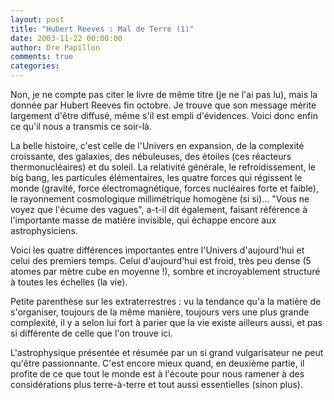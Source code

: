 ```yaml
---
layout: post
title: "Hubert Reeves : Mal de Terre (1)"
date: 2003-11-22 00:00:00
author: Dre Papillon
comments: true
categories: 
---
```



Non, je ne compte pas citer le livre de même titre (je ne l'ai pas lu), mais la  donnée par Hubert Reeves fin octobre.  Je trouve que son message mérite largement d'être diffusé, même s'il est empli d'évidences.  Voici donc enfin ce qu'il nous a transmis ce soir-là.

La belle histoire, c'est celle de l'Univers en expansion, de la complexité croissante, des galaxies, des nébuleuses, des étoiles (ces réacteurs thermonucléaires) et du soleil.  La relativité générale, le refroidissement, le big bang, les particules élémentaires, les quatre forces qui régissent le monde (gravité, force électromagnétique, forces nucléaires forte et faible), le rayonnement cosmologique millimétrique homogène (si si)...  "Vous ne voyez que l'écume des vagues", a-t-il dit également, faisant référence à l'importante masse de matière invisible, qui échappe encore aux astrophysiciens.

Voici les quatre différences importantes entre l'Univers d'aujourd'hui et celui des premiers temps.  Celui d'aujourd'hui est froid, très peu dense (5 atomes par mètre cube en moyenne !), sombre et incroyablement structuré à toutes les échelles (la vie).

Petite parenthèse sur les extraterrestres : vu la tendance qu'a la matière de s'organiser, toujours de la même manière, toujours vers une plus grande complexité, il y a selon lui fort à parier que la vie existe ailleurs aussi, et pas si différente de celle que l'on trouve ici.

L'astrophysique présentée et résumée par un si grand vulgarisateur ne peut qu'être passionnante.  C'est encore mieux quand, en deuxième partie, il profite de ce que tout le monde est à l'écoute pour nous ramener à des considérations plus terre-à-terre et tout aussi essentielles (sinon plus).